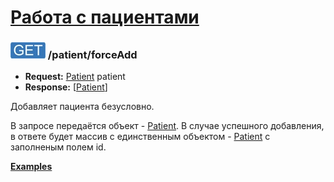 [Работа с пациентами](../index.md)
==================================

### ![GET](../../../img/get.png) /patient/forceAdd
* **Request:** [Patient](../../../types/types.md#Patient) patient
* **Response:** [[Patient](../../../types/types.md#Patient)]

Добавляет пациента безусловно.

В запросе передаётся объект - [Patient](../../../types/types.md#Patient). 
В случае успешного добавления, в ответе будет массив с единственным объектом - [Patient](../../../types/types.md#Patient) 
с заполненым полем id.

**[Examples](examples/forceAdd.md)**